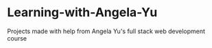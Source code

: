 # Learning-with-Angela-Yu
Projects made with help from Angela Yu's full stack web development course

